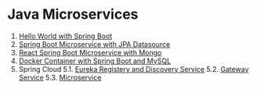 # Java Microservices #

1. [Hello World with Spring Boot](glarimy-ms-directory-01)
2. [Spring Boot Microservice with JPA Datasource](glarimy-ms-directory-02)
3. [React Spring Boot Microservice with Mongo](glarimy-ms-directory-03)
4. [Docker Container with Spring Boot and MySQL](glarimy-ms-directory-04)
5. Spring Cloud
	5.1. [Eureka Registery and Discovery Service](glarimy-ms-eureka)
	5.2. [Gateway Service](glarimy-ms-gateway)
	5.3. [Microservice](glarimy-ms-service)
